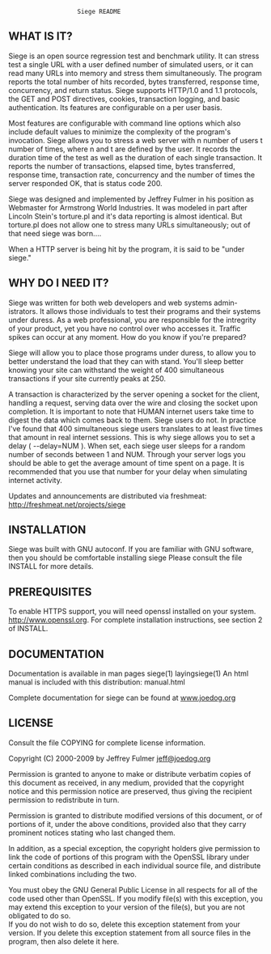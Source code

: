 
                       Siege README

WHAT IS IT?
-----------
Siege is an open source regression  test and  benchmark utility. 
It can stress test a single URL  with a user  defined  number of 
simulated  users, or  it can  read  many  URLs into  memory  and 
stress  them  simultaneously.  The  program  reports  the  total 
number  of  hits  recorded,  bytes  transferred,  response time, 
concurrency, and return status.  Siege supports HTTP/1.0 and 1.1 
protocols, the  GET and POST  directives,  cookies,  transaction 
logging, and basic authentication. Its features are configurable 
on a per user basis.

Most features  are configurable  with command line options which
also include  default values  to  minimize the complexity of the 
program's invocation.  Siege allows  you  to stress a web server 
with  n number of users  t number  of  times,  where n and t are 
defined  by the user.  It records the duration  time of the test
as  well as the duration of each single transaction.  It reports
the number  of  transactions,  elapsed time,  bytes transferred,
response time,  transaction rate,  concurrency and the number of
times the server responded OK, that is status code 200. 

Siege  was  designed  and  implemented  by Jeffrey Fulmer in his 
position as  Webmaster  for Armstrong World Industries.  It  was
modeled  in  part after Lincoln Stein's torture.pl and it's data
reporting  is  almost  identical.  But torture.pl does not allow 
one to stress many  URLs simultaneously;  out of that need siege
was born....

When a HTTP server is being hit by the program, it is said to be 
"under siege."


WHY DO I NEED IT?
-----------------
Siege was written for both web developers and web systems admin-
istrators.  It  allows  those individuals to test their programs 
and  their systems under duress.  As a web professional, you are 
responsible  for the intregrity of your product, yet you have no 
control  over who  accesses it.  Traffic spikes can occur at any 
moment.  How do you know if you're prepared?

Siege  will  allow you to place those programs  under duress, to 
allow  you  to  better  understand  the  load that they can with 
stand.  You'll sleep  better knowing your site can withstand the 
weight  of  400 simultaneous transactions if your site currently
peaks at 250.

A transaction  is  characterized  by the server opening a socket
for the client,  handling a request,  serving data over the wire 
and closing the socket upon completion.  It is important to note 
that  HUMAN  internet  users  take time to digest the data which
comes back to them.  Siege users do not.  In practice I've found
that 400  simultaneous  siege users  translates to at least five 
times that amount in real internet  sessions.  This is why siege
allows you to set a delay ( --delay=NUM ).  When set, each siege
user sleeps for a  random  number  of seconds between 1 and NUM.
Through your  server logs you should be  able to get the average
amount of time spent on a page.  It is  recommended that you use 
that number for your delay when simulating internet activity.

Updates and announcements are distributed via freshmeat:
http://freshmeat.net/projects/siege

INSTALLATION
------------
Siege  was  built with  GNU  autoconf.  If you are familiar with
GNU software,  then you should be  comfortable  installing siege
Please consult the file INSTALL for more details.

PREREQUISITES
-------------
To  enable HTTPS  support, you  will  need openssl  installed on 
your system.  http://www.openssl.org.  For complete installation 
instructions, see section 2 of INSTALL.


DOCUMENTATION
-------------
Documentation is available in man pages  siege(1) layingsiege(1)
An html manual is included with this distribution:   manual.html

Complete documentation for siege can be found at  www.joedog.org


LICENSE
-------
Consult  the  file  COPYING  for  complete  license information.
 
Copyright (C) 2000-2009 by Jeffrey Fulmer <jeff@joedog.org>
 
Permission is  granted  to anyone to make or distribute verbatim
copies  of  this  document as received,  in any medium, provided 
that  the  copyright  notice  and  this  permission  notice  are 
preserved,  thus giving the recipient permission to redistribute 
in turn.
 
Permission  is  granted  to distribute modified versions of this
document,  or  of portions of it,  under  the above  conditions,
provided also that they carry prominent notices stating who last
changed them.
 
In addition, as a special exception, the  copyright holders give
permission to link the code of portions of this program with the
OpenSSL  library  under certain  conditions as described in each
individual  source  file,  and  distribute  linked  combinations
including the two.

You must  obey the  GNU General Public License  in all  respects
for all of the code  used  other  than OpenSSL.  If  you  modify
file(s)  with  this exception,  you may extend this exception to 
your version of the file(s), but you are not obligated to do so.  
If you do  not wish  to do so,  delete this exception  statement 
from your version. If you delete  this exception  statement from 
all source files in the program, then also delete it here.  


